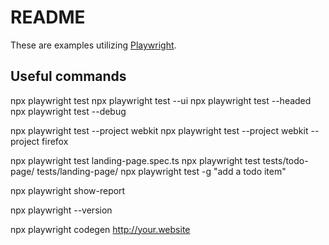 # README

These are examples utilizing [Playwright](https://playwright.dev/).

## Useful commands

npx playwright test
npx playwright test --ui
npx playwright test --headed
npx playwright test --debug

npx playwright test --project webkit
npx playwright test --project webkit --project firefox

npx playwright test landing-page.spec.ts
npx playwright test tests/todo-page/ tests/landing-page/
npx playwright test -g "add a todo item"

npx playwright show-report

npx playwright --version

npx playwright codegen <http://your.website>
